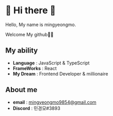 # 👻 Hi there 👻

Hello, My name is mingyeongmo.

Welcome My github🙈🙈

## My ability

- **Language** : JavaScript & TypeScript
- **FrameWorks** : React
- **My Dream** : Frontend Developer & millionaire

## About me

- **email** : mingyeongmo9854@gmail.com
- **Discord** : 민경모#3893
